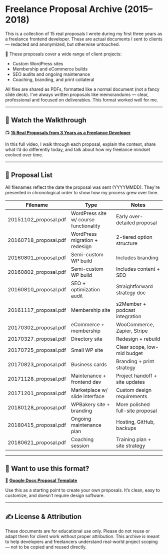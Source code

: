 # Freelance Proposal Archive (2015–2018)

This is a collection of 15 real proposals I wrote during my first three years as a freelance frontend developer. These are actual documents I sent to clients — redacted and anonymized, but otherwise untouched.

🧾 These proposals cover a wide range of client projects:

-   Custom WordPress sites
-   Membership and eCommerce builds
-   SEO audits and ongoing maintenance
-   Coaching, branding, and print collateral

All files are shared as PDFs, formatted like a normal document (not a fancy slide deck). I’ve always written proposals like memorandums — clear, professional and focused on deliverables. This format worked well for me.

---

## 🔗 Watch the Walkthrough

📺 **[15 Real Proposals from 3 Years as a Freelance Developer](https://youtu.be/6AwYzGWCyk4)**

In this full video, I walk through each proposal, explain the context, share what I’d do differently today, and talk about how my freelance mindset evolved over time.

---

## 📄 Proposal List

All filenames reflect the date the proposal was sent (YYYYMMDD). They're presented in chronological order to show how my process grew over time.

| Filename              | Type                                   | Notes                            |
| --------------------- | -------------------------------------- | -------------------------------- |
| 20151102_proposal.pdf | WordPress site w/ course functionality | Early over-detailed proposal     |
| 20160718_proposal.pdf | WordPress migration + redesign         | 2-tiered option structure        |
| 20160801_proposal.pdf | Semi-custom WP build                   | Includes branding                |
| 20160802_proposal.pdf | Semi-custom WP build                   | Includes content + SEO           |
| 20160810_proposal.pdf | SEO + optimization audit               | Straightforward strategy doc     |
| 20161117_proposal.pdf | Membership site                        | s2Member + podcast integration   |
| 20170302_proposal.pdf | eCommerce + membership                 | WooCommerce, Zapier, Stripe      |
| 20170327_proposal.pdf | Directory site                         | Redesign + rebuild               |
| 20170725_proposal.pdf | Small WP site                          | Clear scope, low-mid budget      |
| 20170823_proposal.pdf | Business cards                         | Branding + print strategy        |
| 20171128_proposal.pdf | Maintenance + frontend dev             | Project handoff + site updates   |
| 20171201_proposal.pdf | Marketplace w/ slide interface         | Custom design requirements       |
| 20180128_proposal.pdf | WPBakery site + branding               | More polished full-site proposal |
| 20180415_proposal.pdf | Ongoing maintenance plan               | Hosting, GitHub, backups         |
| 20180621_proposal.pdf | Coaching session                       | Training plan + site strategy    |

---

## 📄 Want to use this format?

📄 **[Google Docs Proposal Template](https://docs.google.com/document/d/1hdwWb-17HA_6tVeH0DszZFFxNRnxv2XImYtuAMKrAEY/edit?usp=sharing)**

Use this as a starting point to create your own proposals. It’s clean, easy to customize, and doesn’t require design software.

---

## ✍️ License & Attribution

These documents are for educational use only. Please do not reuse or adapt them for client work without proper attribution. This archive is meant to help developers and freelancers understand real-world project scoping — not to be copied and reused directly.
